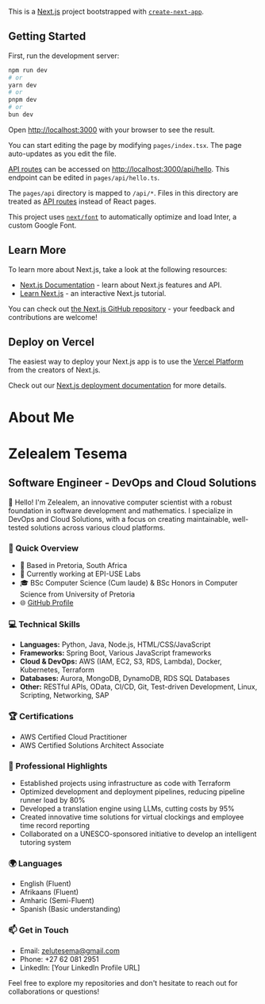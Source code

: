 This is a [Next.js](https://nextjs.org/) project bootstrapped with [`create-next-app`](https://github.com/vercel/next.js/tree/canary/packages/create-next-app).

## Getting Started

First, run the development server:

```bash
npm run dev
# or
yarn dev
# or
pnpm dev
# or
bun dev
```

Open [http://localhost:3000](http://localhost:3000) with your browser to see the result.

You can start editing the page by modifying `pages/index.tsx`. The page auto-updates as you edit the file.

[API routes](https://nextjs.org/docs/api-routes/introduction) can be accessed on [http://localhost:3000/api/hello](http://localhost:3000/api/hello). This endpoint can be edited in `pages/api/hello.ts`.

The `pages/api` directory is mapped to `/api/*`. Files in this directory are treated as [API routes](https://nextjs.org/docs/api-routes/introduction) instead of React pages.

This project uses [`next/font`](https://nextjs.org/docs/basic-features/font-optimization) to automatically optimize and load Inter, a custom Google Font.

## Learn More

To learn more about Next.js, take a look at the following resources:

- [Next.js Documentation](https://nextjs.org/docs) - learn about Next.js features and API.
- [Learn Next.js](https://nextjs.org/learn) - an interactive Next.js tutorial.

You can check out [the Next.js GitHub repository](https://github.com/vercel/next.js/) - your feedback and contributions are welcome!

## Deploy on Vercel

The easiest way to deploy your Next.js app is to use the [Vercel Platform](https://vercel.com/new?utm_medium=default-template&filter=next.js&utm_source=create-next-app&utm_campaign=create-next-app-readme) from the creators of Next.js.

Check out our [Next.js deployment documentation](https://nextjs.org/docs/deployment) for more details.

# About Me

# Zelealem Tesema

## Software Engineer - DevOps and Cloud Solutions

👋 Hello! I'm Zelealem, an innovative computer scientist with a robust foundation in software development and mathematics. I specialize in DevOps and Cloud Solutions, with a focus on creating maintainable, well-tested solutions across various cloud platforms.

### 🚀 Quick Overview

- 📍 Based in Pretoria, South Africa
- 💼 Currently working at EPI-USE Labs
- 🎓 BSc Computer Science (Cum laude) & BSc Honors in Computer Science from University of Pretoria
- 🌐 [GitHub Profile](https://github.com/Zeee2000)

### 💻 Technical Skills

- **Languages:** Python, Java, Node.js, HTML/CSS/JavaScript
- **Frameworks:** Spring Boot, Various JavaScript frameworks
- **Cloud & DevOps:** AWS (IAM, EC2, S3, RDS, Lambda), Docker, Kubernetes, Terraform
- **Databases:** Aurora, MongoDB, DynamoDB, RDS SQL Databases
- **Other:** RESTful APIs, OData, CI/CD, Git, Test-driven Development, Linux, Scripting, Networking, SAP

### 🏆 Certifications

- AWS Certified Cloud Practitioner
- AWS Certified Solutions Architect Associate

### 🌟 Professional Highlights

- Established projects using infrastructure as code with Terraform
- Optimized development and deployment pipelines, reducing pipeline runner load by 80%
- Developed a translation engine using LLMs, cutting costs by 95%
- Created innovative time solutions for virtual clockings and employee time record reporting
- Collaborated on a UNESCO-sponsored initiative to develop an intelligent tutoring system

### 🌍 Languages

- English (Fluent)
- Afrikaans (Fluent)
- Amharic (Semi-Fluent)
- Spanish (Basic understanding)

### 📫 Get in Touch

- Email: zelutesema@gmail.com
- Phone: +27 62 081 2951
- LinkedIn: [Your LinkedIn Profile URL]

Feel free to explore my repositories and don't hesitate to reach out for collaborations or questions!
